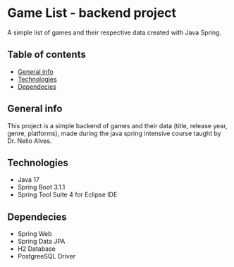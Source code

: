 # Game List - backend project
A simple list of games and their respective data created with Java Spring.
## Table of contents
* [General info](#general-info)
* [Technologies](#technologies)
* [Dependecies](#dependecies)

## General info
This project is a simple backend of games and their data (title, release year, genre, platforms), made during the java spring intensive course taught by Dr. Nelio Alves.

## Technologies
* Java 17
* Spring Boot 3.1.1
* Spring Tool Suite 4 for Eclipse IDE

## Dependecies
* Spring Web
* Spring Data JPA
* H2 Database
* PostgreeSQL Driver

